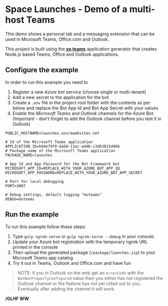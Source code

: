 # Space Launches - Demo of a multi-host Teams

This demo shows a personal tab and a messaging extension that can be used in Microsoft Teams, Office.com and Outlook.

This project is built using the **[yo teams](https://aka.ms/yoteams)** application generator that creates Node.js based Teams, Office and Outlook applications.

## Configure the example

In order to run this example you need to

1. Register a new *Azure bot* service (choose single or multi-tenant)
2. Add a new secret to the application for the bot
3. Create a `.env` file in the project root folder with the contents as per below and replace the Bot App Id and Bot App Secret with your values
4. Enable the *Microsoft Teams* and *Outlook* channels for the Azure Bot. (Important - don't forget to add the Outlook channel before you test it in Outlook)


``` env
PUBLIC_HOSTNAME=launches.azurewebsites.net

# Id of the Microsoft Teams application
APPLICATION_ID=b94e79f0-dab0-11ec-a4db-c3d63815d46b
# Package name of the Microsoft Teams application
PACKAGE_NAME=launches

# App Id and App Password for the Bot Framework bot
MICROSOFT_APP_ID=REPLACE_WITH_YOUR_AZURE_BOT_APP_ID
MICROSOFT_APP_PASSWORD=REPLACE_WITH_YOUR_AZURE_BOT_APP_SECRET

# Port for local debugging
PORT=3007

# Debug settings, default logging "msteams"
DEBUG=msteams
```
 

## Run the example

To run this example follow these steps:

1. Type `gulp ngrok-serve` or `gulp ngrok-serve --debug` in your console.
2. Update your Azure bot registration with the temporary ngrok URL printed in the console
3. Then upload the generated package (`/package/launches.zip`) to your Microsoft Teams app catalog
4. Try it out in Teams, Outlook and Office.com and have fun

> NOTE: if you in Outlook on the web get an `errorCode` with the `BotNotProperlyConfigured` value then you either has not registered the Outlook channel or the feature has not yet rolled out to you. Eventually after adding the channel it will work.

**/GLHF WW**